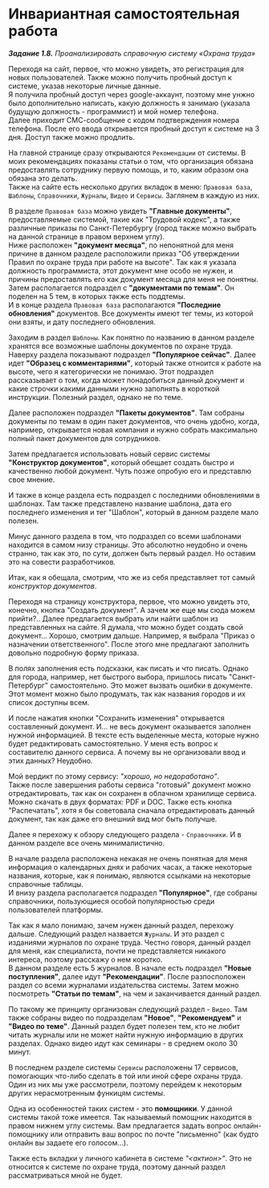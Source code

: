 # Инвариантная самостоятельная работа
***Задание 1.8.** Проанализировать справочную систему «Охрана труда»*

Переходя на сайт, первое, что можно увидеть, это регистрация для новых пользователей. Также можно получить пробный доступ к системе, указав некоторые личные данные.  
Я получила пробный доступ через google-аккаунт, поэтому мне унжно было дополнительно написать, какую должность я занимаю (указала будущую должность - программист) и мой номер телефона.  
Далее приходит СМС-сообщение с кодом подтверждения номера телефона. После его ввода открывается пробный доступ к системе на 3 дня. Доступ также можно продлить.

На главной странице сразу открываются `Рекомендации` от системы. В моих рекомендациях показаны статьи о том, что организация обязана предоставлять сотруднику первую помощь, и то, каким образом она обязана это делать.  
Также на сайте есть несколько других вкладок в меню: `Правовая база`, `Шаблоны`, `Справочники`, `Журналы`, `Видео` и `Сервисы`. Заглянем в каждую из них.

В разделе `Правовая база` можно увидеть **"Главные документы"**, предоставляемые системой, такие как "Трудовой кодекс", а также различные приказы по Санкт-Петербургу (город также можно выбрать на данной странице в правом верхнем углу).  
Ниже расположен **"документ месяца"**, по непонятной для меня причине в данном разделе расположили приказ "Об утверждении Правил по охране труда при работе на высоте". Так как я указала должность программиста, этот документ мне особо не нужен, и причины предоставлять его как документ месяца для меня не понятны.  
Затем располагается подраздел с **"документами по темам"**. Он поделен на 5 тем, в которых также есть поддтемы.  
И в конце раздела `Правовая база` располагаются **"Последние обновления"** документов. Все документы имеют тег темы, из которой они взяты, и дату последнего обновления.

Заходим в раздел `Шаблоны`. Как понятно по названию в данном разделе хранятся все возможные шаблоны документов по охране труда. Наверху раздела показывают подраздел **"Популярное сейчас"**. Далее идет **"Образец с комментариями"**, который также отноится к работе на высоте, чего я категорически не понимаю. Этот подраздел рассказывает о том, когда может понадобиться данный документ и какие строчки какими данными нужно заполнять в короткой инструкции. Полезный раздел, однако не по теме.

Далее расположен подраздел **"Пакеты документов"**. Там собраны документы по темам в один пакет документов, что очень удобно, когда, например, открывается новая компания и нужно собрать максимально полный пакет документов для сотрудников.

Затем предлагается использовать новый сервис системы **"Конструктор документов"**, который обещает создать быстро и качественно любой документ. Чуть позже опробую его и представлю свое мнение.

И также в конце раздела есть подраздел с последними обновлениями в шаблонах. Там также представлено название шаблона, дата его последнего изменения и тег "Шаблон", который в данном разделе мало полезен.

Минус данного раздела в том, что подраздел со всеми шаблонами находится в самом низу страницы. Это абсолютно неудобно и очень странно, так как это, по сути, должен быть первый раздел. Но оставим это на совести разработчиков.

Итак, как я обещала, смотрим, что же из себя представляет тот самый *конструктор документов*.

Переходя на страницу конструктора, первое, что можно увидеть это, конечно, кнопка "Создать документ". А зачем же еще мы сюда можем прийти?.. Далее предлагается выбрать или найти шаблон из представленных на сайте. Я думала, что можно будет создать свой документ... Хорошо, смотрим дальше. Например, я выбрала "Приказ о назначении ответственного". После этого мне предлагают заполнить довольно подробную форму приказа.

В полях заполнения есть подсказки, как писать и что писать. Однако для города, например, нет быстрого выбора, пришлось писать "Санкт-Петербург" самостоятельно. Это может вызвать ошибки в документе. Этот момент можно было продумать, так как названия городов и их список доступны всем.

И после нажатия кнопки "Сохранить изменения" открывается составленный документ. И... не весь документ оказывается заполнен нужной информацией. В тексте есть выделенные места, которые нужно будет редактировать самостоятельно. У меня есть вопрос к составителю данного сервиса. А почему вы не организовали ввод и этих данных? Неудобно.

Мой вердикт по этому сервису: *"хорошо, но недоработано"*.  
Также после завершения работы сервиса "готовый" документ можно отредактировать, так как он сохранен в облачном хранилище сервиса. Можно скачать в двух форматах: PDF и DOC. Также есть кнопка "Распечатать", хотя я бы советовала сначала отредактировать данный документ, так как даже его внешний вид мог быть получше.

Далее я перехожу к обзору следующего раздела - `Справочники`. И в данном разделе все очень минималистично.

В начале раздела расположена некакая не очень понятная для меня информация о календарных днях и рабочих часах, а также некоторые названия, которые, как я понимаю, являются ссылками на некоторые справочные таблицы.  
И внизу раздела располагается подраздел **"Популярное"**, где собраны справочники, пользующиеся особой популярностью среди пользователей платформы.

Так как я мало понимаю, зачем нужен данный раздел, перехожу дальше. Следующий раздел назвается `Журналы`. И это раздел с изданиями журналов по охране труда. Честно говоря, данный раздел для меня, как специалиста, почти не представляется никакого интереса, поэтому расскажу о нем коротко.  
В данном разделе есть 5 журналов. В начале есть подраздел **"Новые поступления"**, далее идут **"Рекомендации"**. После разпосположен раздел со всеми журналами издательства системы. Затем можно посмотреть **"Статьи по темам"**, на чем и заканчивается данный раздел.

По такому же принципу организован следующий раздел - `Видео`. Там также собраны видео по подразделам **"Новое"**, **"Рекомендуем"** и **"Видео по теме"**. Данный раздел будет полезен тем, кто не любит читать журналы или не может найти нужную информацию в других разделах. Однако видео идут как семинары - в среднем около 30 минут.

В последнем разделе системы `Сервисы` расположены 17 сервисов, помогающих что-либо сделать в той или иной сфере охраны труда. Один из них мы уже рассмотрели, поэтому перейдем к некоторым других нерасмотренным функицям системы.

Одна из особенностей таких систем - это **помощники**. У данной системы такой тоже имеется. Так называемый помощник находится в правом нижнем углу системы. Вам предлагается задать вопрос онлайн-помощнику или отправить ваш вопрос по почте "письменно" (как будто онлайн вы задаете его голосом...).

Также есть вкладки у личного кабинета в системе *"<актион>"*. Это не относится к системе по охране труда, поэтому данный раздел рассматриваться мной не будет.